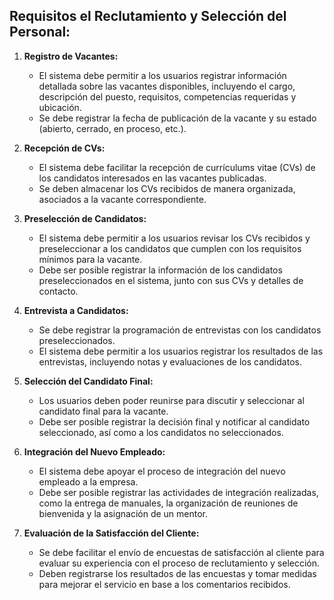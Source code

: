 ## Requisitos el Reclutamiento y Selección del Personal:

1. **Registro de Vacantes:**
   - El sistema debe permitir a los usuarios registrar información detallada sobre las vacantes disponibles, incluyendo el cargo, descripción del puesto, requisitos, competencias requeridas y ubicación.
   - Se debe registrar la fecha de publicación de la vacante y su estado (abierto, cerrado, en proceso, etc.).

2. **Recepción de CVs:**
   - El sistema debe facilitar la recepción de currículums vitae (CVs) de los candidatos interesados en las vacantes publicadas.
   - Se deben almacenar los CVs recibidos de manera organizada, asociados a la vacante correspondiente.

3. **Preselección de Candidatos:**
   - El sistema debe permitir a los usuarios revisar los CVs recibidos y preseleccionar a los candidatos que cumplen con los requisitos mínimos para la vacante.
   - Debe ser posible registrar la información de los candidatos preseleccionados en el sistema, junto con sus CVs y detalles de contacto.

4. **Entrevista a Candidatos:**
   - Se debe registrar la programación de entrevistas con los candidatos preseleccionados.
   - El sistema debe permitir a los usuarios registrar los resultados de las entrevistas, incluyendo notas y evaluaciones de los candidatos.

5. **Selección del Candidato Final:**
   - Los usuarios deben poder reunirse para discutir y seleccionar al candidato final para la vacante.
   - Debe ser posible registrar la decisión final y notificar al candidato seleccionado, así como a los candidatos no seleccionados.

6. **Integración del Nuevo Empleado:**
   - El sistema debe apoyar el proceso de integración del nuevo empleado a la empresa.
   - Debe ser posible registrar las actividades de integración realizadas, como la entrega de manuales, la organización de reuniones de bienvenida y la asignación de un mentor.

7. **Evaluación de la Satisfacción del Cliente:**
   - Se debe facilitar el envío de encuestas de satisfacción al cliente para evaluar su experiencia con el proceso de reclutamiento y selección.
   - Deben registrarse los resultados de las encuestas y tomar medidas para mejorar el servicio en base a los comentarios recibidos.
